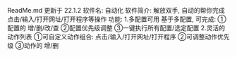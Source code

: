 ReadMe.md 更新于 22.1.2
软件名: 自动化
软件简介: 解放双手, 自动的帮你完成点击/输入/打开网址/打开程序等操作
功能: 1.多配置可用
        基于多配置, 可完成: 
        ①配置的 增/删/改/查
        ②配置优先级调整
        ③一键执行所有配置/选定配置
     2.灵活的动作列表
        ①可自定义动作组合: 点击/输入/打开网址/打开程序
        ②可调整动作优先级
        ③动作的 增/删
